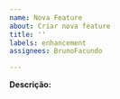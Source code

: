 ```yaml
---
name: Nova Feature
about: Criar nova feature
title: ''
labels: enhancement
assignees: BrunoFacundo

---
```


**Descrição:**
